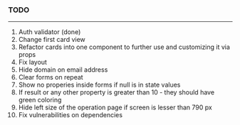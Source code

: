 ### TODO

---

1. Auth validator (done)
2. Change first card view
3. Refactor cards into one component to further use and customizing it via props
4. Fix layout
5. Hide domain on email address
6. Clear forms on repeat
7. Show no properies inside forms if null is in state values
8. If result or any other property is greater than 10 - they should have green coloring
9. Hide left size of the operation page if screen is lesser than 790 px
10. Fix vulnerabilities on dependencies
